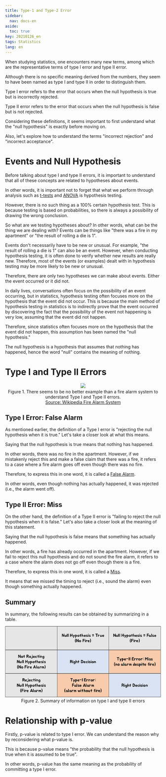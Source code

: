 ```yaml
---
title: Type-1 and Type-2 Error
sidebar:
  nav: docs-en
aside:
  toc: true
key: 20210126_en
tags: Statistics
lang: en
---
```


When studying statistics, one encounters many new terms, among which are the representative terms of type I error and type II error.

Although there is no specific meaning derived from the numbers, they seem to have been named as type I and type II in order to distinguish them.

Type I error refers to the error that occurs when the null hypothesis is true but is incorrectly rejected.

Type II error refers to the error that occurs when the null hypothesis is false but is not rejected.

Considering these definitions, it seems important to first understand what the "null hypothesis" is exactly before moving on.

Also, let's explore how to understand the terms "incorrect rejection" and "incorrect acceptance".

# Events and Null Hypothesis

Before talking about type I and type II errors, it is important to understand that all of these concepts are related to hypotheses about events.

In other words, it is important not to forget that what we perform through analysis such as [t-tests](https://angeloyeo.github.io/2020/02/13/Students_t_test_en.html) and [ANOVA](https://angeloyeo.github.io/2020/02/29/ANOVA_en.html) is hypothesis testing.

However, there is no such thing as a 100% certain hypothesis test. This is because testing is based on probabilities, so there is always a possibility of drawing the wrong conclusion.

So what are we testing hypotheses about? In other words, what can be the thing we are dealing with? Events can be things like "there was a fire in my apartment" or "the result of rolling a die is 1".

Events don't necessarily have to be new or unusual. For example, "the result of rolling a die is 1" can also be an event. However, when conducting hypothesis testing, it is often done to verify whether new results are really new. Therefore, most of the events (or examples) dealt with in hypothesis testing may be more likely to be new or unusual.

Therefore, there are only two hypotheses we can make about events. Either the event occurred or it did not.

In daily lives, conversations often focus on the possibility of an event occurring, but in statistics, hypothesis testing often focuses more on the hypothesis that the event did not occur. This is because the main method of hypothesis testing in statistics is to indirectly prove that the event occurred by discovering the fact that the possibility of the event not happening is very low, assuming that the event did not happen.

Therefore, since statistics often focuses more on the hypothesis that the event did not happen, this assumption has been named the "null hypothesis."

The null hypothesis is a hypothesis that assumes that nothing has happened, hence the word "null" contains the meaning of nothing.

# Type I and Type II Errors

<p align="center">
  <img width = "500" src="https://upload.wikimedia.org/wikipedia/commons/e/eb/Wheelock_mt2.jpg">
  <br>
  Figure 1. There seems to be no better example than a fire alarm system to understand Type I and Type II errors.
  <br>
  <a href="https://en.wikipedia.org/wiki/Fire_alarm_system">Source: Wikipedia Fire Alarm System</a>
</p>

## Type I Error: False Alarm

As mentioned earlier, the definition of a Type I error is "rejecting the null hypothesis when it is true." Let's take a closer look at what this means.

Saying that the null hypothesis is true means that nothing has happened.

In other words, there was no fire in the apartment. However, if we mistakenly reject this and make a false claim that there was a fire, it refers to a case where a fire alarm goes off even though there was no fire.

Therefore, to express this in one word, it is called a <u>False Alarm</u>.

In other words, even though nothing has actually happened, it was rejected (i.e., the alarm went off).

## Type II Error: Miss

On the other hand, the definition of a Type II error is "failing to reject the null hypothesis when it is false." Let's also take a closer look at the meaning of this statement.

Saying that the null hypothesis is false means that something has actually happened.

In other words, a fire has already occurred in the apartment. However, if we fail to reject this null hypothesis and do not sound the fire alarm, it refers to a case where the alarm does not go off even though there is a fire.

Therefore, to express this in one word, it is called a <u>Miss</u>.

It means that we missed the timing to reject (i.e., sound the alarm) even though something actually happened.

## Summary

In summary, the following results can be obtained by summarizing in a table.

<p align="center">
  <img src="https://raw.githubusercontent.com/angeloyeo/angeloyeo.github.io/master/pics/2021-01-26-types_of_errors/pic2_en.png">
  <br>
  Figure 2. Summary of information on type I and type II errors
</p>

# Relationship with p-value

Firstly, p-value is related to type I error. We can understand the reason why by reconsidering what p-value is.

This is because p-value means "the probability that the null hypothesis is true when it is assumed to be true".

In other words, p-value has the same meaning as the probability of committing a type I error.

